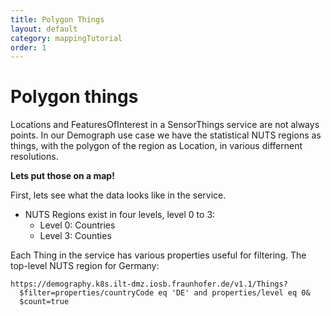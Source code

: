 ```yaml
---
title: Polygon Things
layout: default
category: mappingTutorial
order: 1
---
```


# Polygon things

Locations and FeaturesOfInterest in a SensorThings service are not always points.
In our Demograph use case we have the statistical NUTS regions as things, with the polygon of the region as Location, in various differnent resolutions.

__Lets put those on a map!__

First, lets see what the data looks like in the service.

- NUTS Regions exist in four levels, level 0 to 3:
  - Level 0: Countries
  - Level 3: Counties

Each Thing in the service has various properties useful for filtering.
The top-level NUTS region for Germany:

```
https://demography.k8s.ilt-dmz.iosb.fraunhofer.de/v1.1/Things?
  $filter=properties/countryCode eq 'DE' and properties/level eq 0&
  $count=true
```

